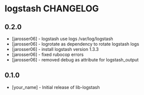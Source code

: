 logstash CHANGELOG
======================

0.2.0
-----
- [jarosser06] - logstash use logs /var/log/logstash
- [jarosser06] - logrotate as dependency to rotate logstash logs
- [jarosser06] - install logstash version 1.3.3
- [jarosser06] - fixed rubocop errors
- [jarosser06] - removed debug as attribute for logstash_output

0.1.0
-----
- [your_name] - Initial release of lib-logstash
